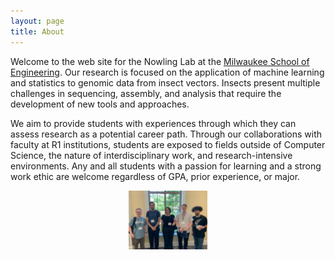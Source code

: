 ```yaml
---
layout: page
title: About
---
```

Welcome to the web site for the Nowling Lab at the [Milwaukee School of Engineering](https://www.msoe.edu). Our research is focused on the application of machine learning and statistics to genomic data from insect vectors.  Insects present multiple challenges in sequencing, assembly, and analysis that require the development of new tools and approaches.

We aim to provide students with experiences through which they can assess research as a potential career path.  Through our collaborations with faculty at R1 institutions, students are exposed to fields outside of Computer Science, the nature of interdisciplinary work, and research-intensive environments.  Any and all students with a passion for learning and a strong work ethic are welcome regardless of GPA, prior experience, or major.

<center><img src="/images/photos/ags2023.jpg" width="25%" height="25%" /></center>
